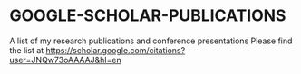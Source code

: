 # GOOGLE-SCHOLAR-PUBLICATIONS
A list of my research publications and conference presentations
Please find the list at https://scholar.google.com/citations?user=JNQw73oAAAAJ&hl=en
